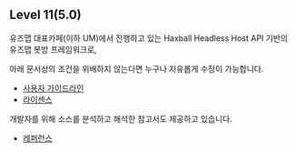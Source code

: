 ## Level 11(5.0)
유즈맵 대표카페(이하 UM)에서 진행하고 있는
Haxball Headless Host API 기반의 유즈맵 봇방 프레임워크로,

아래 문서상의 조건을 위배하지 않는다면 누구나 자유롭게 수정이 가능합니다.
- [사용자 가이드라인](https://github.com/HonestSquare/UMUX/wiki/UMUX-User-Guidelines)
- [라이센스](https://github.com/HonestSquare/UMUX/blob/master/LICENCE)
 
개발자를 위해 소스를 분석하고 해석한 참고서도 제공하고 있습니다.
- [레퍼런스](https://github.com/HonestSquare/UMUX/wiki/UMUX-Reference_10)
